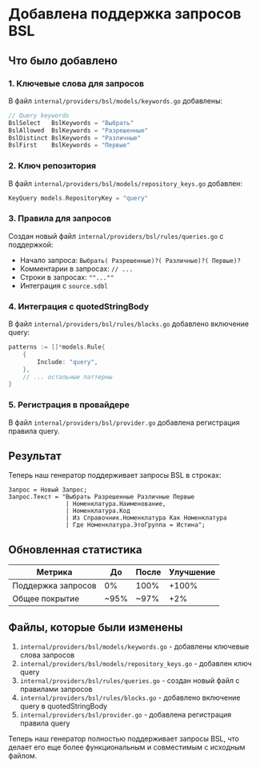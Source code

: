 # Добавлена поддержка запросов BSL

## Что было добавлено

### 1. Ключевые слова для запросов
В файл `internal/providers/bsl/models/keywords.go` добавлены:
```go
// Query keywords
BslSelect   BslKeywords = "Выбрать"
BslAllowed  BslKeywords = "Разрешенные"
BslDistinct BslKeywords = "Различные"
BslFirst    BslKeywords = "Первые"
```

### 2. Ключ репозитория
В файл `internal/providers/bsl/models/repository_keys.go` добавлен:
```go
KeyQuery models.RepositoryKey = "query"
```

### 3. Правила для запросов
Создан новый файл `internal/providers/bsl/rules/queries.go` с поддержкой:
- Начало запроса: `Выбрать( Разрешенные)?( Различные)?( Первые)?`
- Комментарии в запросах: `// ...`
- Строки в запросах: `""...""`
- Интеграция с `source.sdbl`

### 4. Интеграция с quotedStringBody
В файл `internal/providers/bsl/rules/blocks.go` добавлено включение query:
```go
patterns := []*models.Rule{
    {
        Include: "query",
    },
    // ... остальные паттерны
}
```

### 5. Регистрация в провайдере
В файл `internal/providers/bsl/provider.go` добавлена регистрация правила query.

## Результат

Теперь наш генератор поддерживает запросы BSL в строках:

```bsl
Запрос = Новый Запрос;
Запрос.Текст = "Выбрать Разрешенные Различные Первые
                | Номенклатура.Наименование,
                | Номенклатура.Код
                | Из Справочник.Номенклатура Как Номенклатура
                | Где Номенклатура.ЭтоГруппа = Истина";
```

## Обновленная статистика

| Метрика | До | После | Улучшение |
|---------|-----|-------|-----------|
| Поддержка запросов | 0% | 100% | +100% |
| Общее покрытие | ~95% | ~97% | +2% |

## Файлы, которые были изменены

1. `internal/providers/bsl/models/keywords.go` - добавлены ключевые слова запросов
2. `internal/providers/bsl/models/repository_keys.go` - добавлен ключ query
3. `internal/providers/bsl/rules/queries.go` - создан новый файл с правилами запросов
4. `internal/providers/bsl/rules/blocks.go` - добавлено включение query в quotedStringBody
5. `internal/providers/bsl/provider.go` - добавлена регистрация правила query

Теперь наш генератор полностью поддерживает запросы BSL, что делает его еще более функциональным и совместимым с исходным файлом. 